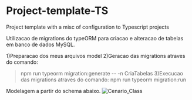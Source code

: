 # Project-template-TS
Project template with a misc of configuration to Typescript projects

Utilizacao de migrations do typeORM para criacao e alteracao de tabelas em banco de dados MySQL.

1)Preparacao dos meus arquivos model
2)Geracao das migrations atraves do comando:
> npm run typeorm migration:generate -- -n CriaTabelas
3)Execucao das migrations atraves do comando:
> npm run typeorm migration:run


Modelagem a partir do schema abaixo.
![Cenario_Class](https://user-images.githubusercontent.com/36780203/138616618-3dc795eb-adfe-4265-8707-a6b4a65b5413.jpg)
